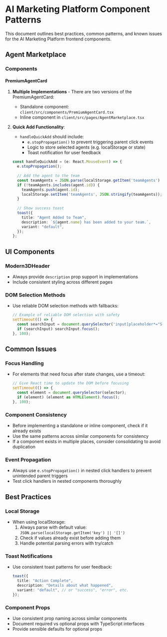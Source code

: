 # AI Marketing Platform Component Patterns

This document outlines best practices, common patterns, and known issues for the AI Marketing Platform frontend components.

## Agent Marketplace

### Components

#### PremiumAgentCard

1. **Multiple Implementations** - There are two versions of the PremiumAgentCard:
   - Standalone component: `client/src/components/PremiumAgentCard.tsx`
   - Inline component in `client/src/pages/AgentMarketplace.tsx`

2. **Quick Add Functionality**:
   - `handleQuickAdd` should include:
     - `e.stopPropagation()` to prevent triggering parent click events
     - Logic to store selected agents (e.g. localStorage or state)
     - Toast notification for user feedback
   
   ```typescript
   const handleQuickAdd = (e: React.MouseEvent) => {
     e.stopPropagation();
     
     // Add the agent to the team
     const teamAgents = JSON.parse(localStorage.getItem('teamAgents') || '[]');
     if (!teamAgents.includes(agent.id)) {
       teamAgents.push(agent.id);
       localStorage.setItem('teamAgents', JSON.stringify(teamAgents));
     }
     
     // Show success toast
     toast({
       title: "Agent Added to Team",
       description: `${agent.name} has been added to your team.`,
       variant: "default",
     });
   };
   ```

## UI Components

### Modern3DHeader

- Always provide `description` prop support in implementations
- Include consistent styling across different pages

### DOM Selection Methods

- Use reliable DOM selection methods with fallbacks:
  ```typescript
  // Example of reliable DOM selection with safety
  setTimeout(() => {
    const searchInput = document.querySelector('input[placeholder*="Search agents"]') as HTMLInputElement;
    if (searchInput) searchInput.focus();
  }, 100);
  ```

## Common Issues

### Focus Handling

- For elements that need focus after state changes, use a timeout:
  ```typescript
  // Give React time to update the DOM before focusing
  setTimeout(() => {
    const element = document.querySelector(selector);
    if (element) (element as HTMLElement).focus();
  }, 100);
  ```

### Component Consistency

- Before implementing a standalone or inline component, check if it already exists
- Use the same patterns across similar components for consistency
- If a component exists in multiple places, consider consolidating to avoid duplication

### Event Propagation

- Always use `e.stopPropagation()` in nested click handlers to prevent unintended parent triggers
- Test click handlers in nested components thoroughly

## Best Practices

### Local Storage

- When using localStorage:
  1. Always parse with default value: `JSON.parse(localStorage.getItem('key') || '[]')`
  2. Check if values already exist before adding them
  3. Handle potential parsing errors with try/catch

### Toast Notifications

- Use consistent toast patterns for user feedback:
  ```typescript
  toast({
    title: "Action Complete",
    description: "Details about what happened",
    variant: "default", // or "success", "error", etc.
  });
  ```

### Component Props

- Use consistent prop naming across similar components
- Document required vs optional props with TypeScript interfaces
- Provide sensible defaults for optional props